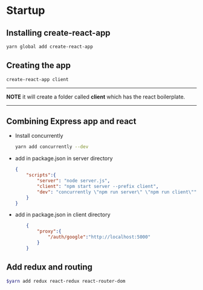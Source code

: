 # Startup
## Installing create-react-app
```bash
yarn global add create-react-app
```
## Creating the app
```bash
create-react-app client
```
---

**NOTE**
it will create a folder called **client** which has the react boilerplate.

---
## Combining Express app and react
* Install concurrently
	```bash
	yarn add concurrently --dev
	```
* add in package.json in server directory
	```json
	{
		"scripts":{
			"server": "node server.js",
			"client": "npm start server --prefix client",
			"dev": "concurrently \"npm run server\" \"npm run client\""
		}
	}
	```
* add in package.json in client directory
	```json
		{
			"proxy":{
				"/auth/google":"http://localhost:5000"
			}
		}
	```
## Add redux and routing
```bash 
$yarn add redux react-redux react-router-dom
```